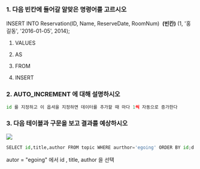 ### 1. 다음 빈칸에 들어갈 알맞은 명령어를 고르시오

INSERT INTO Reservation(ID, Name, ReserveDate, RoomNum)    **(빈칸)**   (1, '홍길동', '2016-01-05', 2014);

1. VALUES

2. AS

3. FROM

4. INSERT

### 2. AUTO_INCREMENT 에 대해 설명하시오

```python
id 를 지정하고 이 옵셔을 지정하면 데이터를 추가할 때 마다 1씩 자동으로 증가한다
```

### 3. 다음 테이블과 구문을 보고 결과를 예상하시오

![](Quiz_이세울_assets/2023-02-01-19-53-19-image.png)

```python
SELECT id,title,author FROM topic WHERE aurthor='egoing' ORDER BY id;d
```

autor = "egoing" 에서 id , title, author 을 선택
